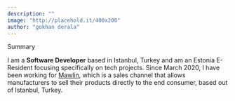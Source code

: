 ```yaml
---
description: ""
image: "http://placehold.it/400x200"
author: "gokhan derala"
---
```


<p class='lead'>Summary</p>

I am a **Software Developer** based in Istanbul, Turkey and am an Estonia E-Resident focusing specifically on tech projects. Since March 2020, I have been working for [Mawlin](https://mawlin.com), which is a sales channel that allows manufacturers to sell their products directly to the end consumer, based out of Istanbul, Turkey.
